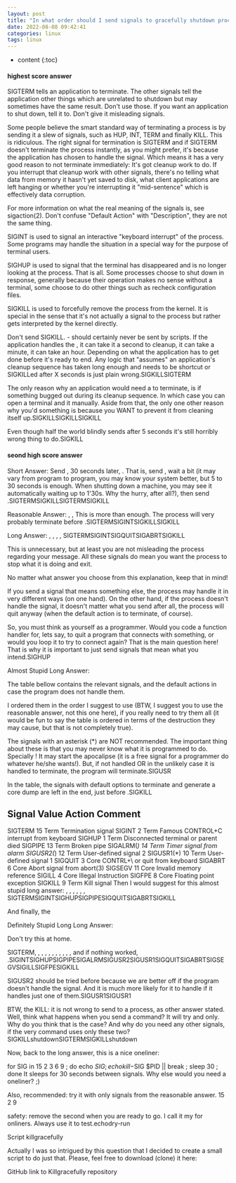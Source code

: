 ```yaml
---
layout: post
title: "In what order should I send signals to gracefully shutdown processes?"
date: 2022-08-08 09:42:41
categories: linux
tags: linux
---
```


* content
{:toc}

#### highest score answer
SIGTERM tells an application to terminate. The other signals tell the application other things which are unrelated to shutdown but may sometimes have the same result. Don't use those. If you want an application to shut down, tell it to. Don't give it misleading signals.

Some people believe the smart standard way of terminating a process is by sending it a slew of signals, such as HUP, INT, TERM and finally KILL. This is ridiculous. The right signal for termination is SIGTERM and if SIGTERM doesn't terminate the process instantly, as you might prefer, it's because the application has chosen to handle the signal. Which means it has a very good reason to not terminate immediately: It's got cleanup work to do. If you interrupt that cleanup work with other signals, there's no telling what data from memory it hasn't yet saved to disk, what client applications are left hanging or whether you're interrupting it "mid-sentence" which is effectively data corruption.

For more information on what the real meaning of the signals is, see sigaction(2). Don't confuse "Default Action" with "Description", they are not the same thing.

SIGINT is used to signal an interactive "keyboard interrupt" of the process. Some programs may handle the situation in a special way for the purpose of terminal users.

SIGHUP is used to signal that the terminal has disappeared and is no longer looking at the process. That is all. Some processes choose to shut down in response, generally because their operation makes no sense without a terminal, some choose to do other things such as recheck configuration files.

SIGKILL is used to forcefully remove the process from the kernel. It is special in the sense that it's not actually a signal to the process but rather gets interpreted by the kernel directly.

Don't send SIGKILL. - should certainly never be sent by scripts. If the application handles the , it can take it a second to cleanup, it can take a minute, it can take an hour. Depending on what the application has to get done before it's ready to end. Any logic that "assumes" an application's cleanup sequence has taken long enough and needs to be shortcut or SIGKILLed after X seconds is just plain wrong.SIGKILLSIGTERM

The only reason why an application would need a to terminate, is if something bugged out during its cleanup sequence. In which case you can open a terminal and it manually. Aside from that, the only one other reason why you'd something is because you WANT to prevent it from cleaning itself up.SIGKILLSIGKILLSIGKILL

Even though half the world blindly sends after 5 seconds it's still horribly wrong thing to do.SIGKILL

#### seond high score answer
Short Answer: Send , 30 seconds later, . That is, send , wait a bit (it may vary from program to program, you may know your system better, but 5 to 30 seconds is enough. When shutting down a machine, you may see it automatically waiting up to 1'30s. Why the hurry, after all?), then send .SIGTERMSIGKILLSIGTERMSIGKILL

Reasonable Answer: , , This is more than enough. The process will very probably terminate before .SIGTERMSIGINTSIGKILLSIGKILL

Long Answer: , , , , SIGTERMSIGINTSIGQUITSIGABRTSIGKILL

This is unnecessary, but at least you are not misleading the process regarding your message. All these signals do mean you want the process to stop what it is doing and exit.

No matter what answer you choose from this explanation, keep that in mind!

If you send a signal that means something else, the process may handle it in very different ways (on one hand). On the other hand, if the process doesn't handle the signal, it doesn't matter what you send after all, the process will quit anyway (when the default action is to terminate, of course).

So, you must think as yourself as a programmer. Would you code a function handler for, lets say, to quit a program that connects with something, or would you loop it to try to connect again? That is the main question here! That is why it is important to just send signals that mean what you intend.SIGHUP

Almost Stupid Long Answer:

The table bellow contains the relevant signals, and the default actions in case the program does not handle them.

I ordered them in the order I suggest to use (BTW, I suggest you to use the reasonable answer, not this one here), if you really need to try them all (it would be fun to say the table is ordered in terms of the destruction they may cause, but that is not completely true).

The signals with an asterisk (*) are NOT recommended. The important thing about these is that you may never know what it is programmed to do. Specially ! It may start the apocalipse (it is a free signal for a programmer do whatever he/she wants!). But, if not handled OR in the unlikely case it is handled to terminate, the program will terminate.SIGUSR

In the table, the signals with default options to terminate and generate a core dump are left in the end, just before .SIGKILL

Signal     Value     Action   Comment
----------------------------------------------------------------------
SIGTERM      15       Term    Termination signal
SIGINT        2       Term    Famous CONTROL+C interrupt from keyboard
SIGHUP        1       Term    Disconnected terminal or parent died
SIGPIPE      13       Term    Broken pipe
SIGALRM(*)   14       Term    Timer signal from alarm
SIGUSR2(*)   12       Term    User-defined signal 2
SIGUSR1(*)   10       Term    User-defined signal 1
SIGQUIT       3       Core    CONTRL+\ or quit from keyboard
SIGABRT       6       Core    Abort signal from abort(3)
SIGSEGV      11       Core    Invalid memory reference
SIGILL        4       Core    Illegal Instruction
SIGFPE        8       Core    Floating point exception
SIGKILL       9       Term    Kill signal
Then I would suggest for this almost stupid long answer: , , , , , , SIGTERMSIGINTSIGHUPSIGPIPESIGQUITSIGABRTSIGKILL

And finally, the

Definitely Stupid Long Long Answer:

Don't try this at home.

SIGTERM, , , , , , , , , , , and if nothing worked, .SIGINTSIGHUPSIGPIPESIGALRMSIGUSR2SIGUSR1SIGQUITSIGABRTSIGSEGVSIGILLSIGFPESIGKILL

SIGUSR2 should be tried before because we are better off if the program doesn't handle the signal. And it is much more likely for it to handle if it handles just one of them.SIGUSR1SIGUSR1

BTW, the KILL: it is not wrong to send to a process, as other answer stated. Well, think what happens when you send a command? It will try and only. Why do you think that is the case? And why do you need any other signals, if the very command uses only these two?SIGKILLshutdownSIGTERMSIGKILLshutdown

Now, back to the long answer, this is a nice oneliner:

for SIG in 15 2 3 6 9 ; do echo $SIG ; echo kill -$SIG $PID || break ; sleep 30 ; done
It sleeps for 30 seconds between signals. Why else would you need a oneliner? ;)

Also, recommended: try it with only signals from the reasonable answer. 15 2 9

safety: remove the second when you are ready to go. I call it my for onliners. Always use it to test.echodry-run

Script killgracefully

Actually I was so intrigued by this question that I decided to create a small script to do just that. Please, feel free to download (clone) it here:

GitHub link to Killgracefully repository